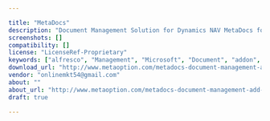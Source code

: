 ```yaml
---

title: "MetaDocs"
description: "Document Management Solution for Dynamics NAV MetaDocs for NAV is the Document Management Add-on for Microsoft Dynamics NAV. A complete Document Management solution that allows you to scan documents straight into NAV or drag and drop electronic documents from multiple locations into NAV. Users can set up rules for storing different types of documents in specific locations in NAV, on a local file storage, cloud storage or on you SharePoint Intranet. Access your data outside your office using any Web Browser or go mobile with our Android and iOS apps. MetaDocs provides all the functionality for an effective management, rapid utilization and secure control of any kind of information. It makes no difference if you are using the Role Tailored Client, the Classic Client or a mix hereof."
screenshots: []
compatibility: []
license: "LicenseRef-Proprietary"
keywords: ["alfresco", "Management", "Microsoft", "Document", "addon", "plugin", "community", "for", "Add-on", "NAV", "Dynamics"]
download_url: "http://www.metaoption.com/metadocs-document-management-add-on-for-dynamics-nav/"
vendor: "onlinemkt54@gmail.com"
about: ""
about_url: "http://www.metaoption.com/metadocs-document-management-add-on-for-dynamics-nav/"
draft: true

---
```

